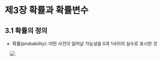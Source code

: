 # 제3장 확률과 확률변수

## 3.1 확률의 정의

- 확률(probability): 어떤 사건이 일어날 가능성을 0과 1사이의 실수로 표시한 것

&nbsp;&nbsp;&nbsp;&nbsp;<img src="https://latex.codecogs.com/svg.latex?\bar{x}=\frac{\displaystyle\sum_{i=1}^{n}x_{i}}{n}" />

